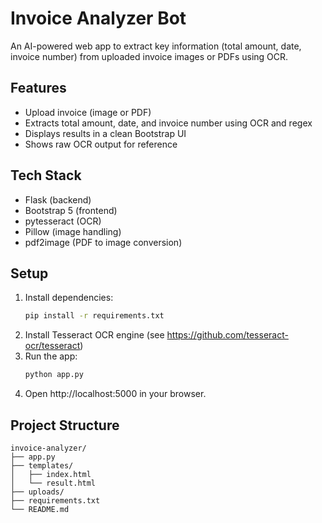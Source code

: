 # Invoice Analyzer Bot

An AI-powered web app to extract key information (total amount, date, invoice number) from uploaded invoice images or PDFs using OCR.

## Features
- Upload invoice (image or PDF)
- Extracts total amount, date, and invoice number using OCR and regex
- Displays results in a clean Bootstrap UI
- Shows raw OCR output for reference

## Tech Stack
- Flask (backend)
- Bootstrap 5 (frontend)
- pytesseract (OCR)
- Pillow (image handling)
- pdf2image (PDF to image conversion)

## Setup
1. Install dependencies:
   ```bash
   pip install -r requirements.txt
   ```
2. Install Tesseract OCR engine (see https://github.com/tesseract-ocr/tesseract)
3. Run the app:
   ```bash
   python app.py
   ```
4. Open http://localhost:5000 in your browser.

## Project Structure
```
invoice-analyzer/
├── app.py
├── templates/
│   ├── index.html
│   └── result.html
├── uploads/
├── requirements.txt
└── README.md
``` 